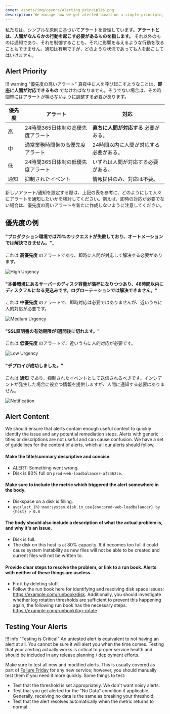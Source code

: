 ```yaml
---
cover: assets/img/covers/alerting_principles.png
description: We manage how we get alerted based on a simple principle, an alert is something which requires a human to perform an action. Anything else is a notification, which is something that we cannot control, and for which we cannot make any action to affect it. Notifications are useful, but they shouldn't be waking people up under any circumstance.
---
```

私たちは、シンプルな原則に基づいてアラートを管理しています。**アラートとは、人間がなんらかの行動を起こす必要があるものを指します。** それ以外のものは通知であり、それを制御することも、それに影響を与えるような行動を取ることもできません。通知は有用ですが、どのような状況であっても人を起こしてはいけません。

## Alert Priority

!!! warning "優先度の高いアラート"
    真夜中に人を呼び起こすようなことは、**即座に人間が対応できるもの** でなければなりません。そうでない場合は、その時間帯にはアラートが鳴らないように調整する必要があります。

| 優先度 | アラート | 対応 |
| -------- | ------ | -------- |
| 高 | 24時間365日体制の高優先度アラート | **直ちに人間が対応する** 必要がある。 |
| 中 |  通常業務時間帯の高優先度アラート | 24時間以内に人間が対応する必要がある。 |
| 低 | 24時間365日体制の低優先度アラート | いずれは人間が対応する必要がある。 |
| 通知 | 抑制されたイベント | 情報提供のみ、対応は不要。 |

新しいアラート/通知を設定する際は、上記の表を参考に、どのようにして人々にアラートを通知したいかを検討してください。例えば、即時の対応が必要でない場合は、優先度の高いアラートを新たに作成しないように注意してください。

## 優先度の例

#### "プロダクション環境では75%のリクエストが失敗しており、オートメーションでは解決できません。"_
これは **高優先度** のアラートであり、即時に人間が対応して解決する必要があります。

![High Urgency](../assets/img/screenshots/high_urgency.png)

#### "本番環境にあるサーバーのディスク容量が満杯になりつつあり、48時間以内にディスクフルになる見込みです。ログローテーションでは解決できません。"
これは **中優先度** のアラートで、即時対応は必要ではありませんが、近いうちに人的対応が必要です。

![Medium Urgency](../assets/img/screenshots/high_business_hours.png)

#### "SSL証明書の有効期限が1週間後に切れます。"
これは **低優先度** のアラートで、近いうちに人的対応が必要です。


![Low Urgency](../assets/img/screenshots/low_urgency.png)

#### "デプロイが成功しました。"
これは **通知** であり、抑制されたイベントとして送信されるべきです。インシデントが発生した場合に役立つ情報を提供しますが、人間に通知する必要はありません。

![Notification](../assets/img/screenshots/suppressed.png)


## Alert Content

We should ensure that alerts contain enough useful context to quickly identify the issue and any potential remediation steps. Alerts with generic titles or descriptions are not useful and can cause confusion. We have a set of guidelines for the content of alerts, which all our alerts should follow,

#### Make the title/summary descriptive and concise.
  * <span class="icon bad"></span>  ALERT: Something went wrong.
  * <span class="icon good"></span> Disk is 80% full on `prod-web-loadbalancer-af5462ce`.

#### Make sure to include the metric which triggered the alert somewhere in the body.
  * <span class="icon bad"></span>  Diskspace on a disk is filling.
  * <span class="icon good"></span> `avg(last_1h):max:system.disk.in_use{env:prod-web-loadbalancer} by {host} > 0.8`

#### The body should also include a description of what the actual problem is, and why it's an issue.
  * <span class="icon bad"></span>  Disk is full.
  * <span class="icon good"></span> The disk on this host is at 80% capacity. If it becomes too full it could cause system instability as new files will not be able to be created and current files will not be written to.

#### Provide clear steps to resolve the problem, or link to a run book. Alerts with neither of these things are useless.
  * <span class="icon bad"></span>  Fix it by deleting stuff.
  * <span class="icon good"></span> Follow the run book here for identifying and resolving disk space issues: https://example.com/runbook/disk. Additionally, you should investigate whether log rotation thresholds are sufficient to prevent this happening again, the following run book has the necessary steps: https://example.com/runbook/log-rotate


## Testing Your Alerts

!!! info "Testing is Critical"
    An untested alert is equivalent to not having an alert at all. You cannot be sure it will alert you when the time comes. Testing that your alerting actually works is critical to proper service health and should be included in any release planning / deployment efforts.

Make sure to test all new and modified alerts. This is usually covered as part of [Failure Friday](https://www.pagerduty.com/blog/failure-friday-at-pagerduty/) for any new service; however, you should manually test them if you need it more quickly. Some things to test:

* Test that the threshold is set appropriately. We don't want noisy alerts.
* Test that you get alerted for the "No Data" condition if applicable. Generally, receiving no data is the same as breaking your threshold.
* Test that the alert resolves automatically when the metric returns to normal.

